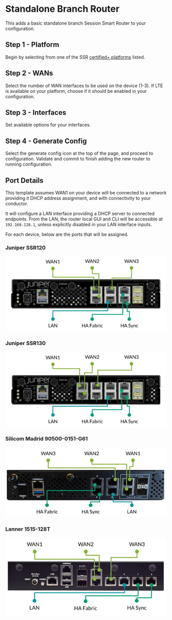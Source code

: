 # Standalone Branch Router

This adds a basic standalone branch Session Smart Router to your configuration. 

## Step 1 - Platform
Begin by selecting from one of the SSR [certified+ platforms](https://www.juniper.net/documentation/us/en/software/session-smart-router/docs/about_certified_platforms) listed.

## Step 2 - WANs
Select the number of WAN interfaces to be used on the device (1-3). If LTE is available on your platform, choose if it should be enabled in your configuration.

## Step 3 - Interfaces
Set available options for your interfaces.

## Step 4 - Generate Config
Select the generate config icon at the top of the page, and proceed to configuration. Validate and commit to finish adding the new router to running configuration.

## Port Details
This template assumes WAN1 on your device will be connected to a network providing it DHCP address assignment, and with connectivity to your conductor.

It will configure a LAN interface providing a DHCP server to connected endpoints. From the LAN, the router local GUI and CLI will be accessible at `192.168.128.1`, unless explicitly disabled in your LAN interface inputs.

For each device, below are the ports that will be assigned.

### Juniper SSR120

![Juniper SSR120](https://raw.githubusercontent.com/128technology/interfacemaps/master/img/Juniper%20SSR120.jpg)

### Juniper SSR130

![Juniper SSR120](https://raw.githubusercontent.com/128technology/interfacemaps/master/img/Juniper%20SSR130.jpg)

### Silicom Madrid 90500-0151-G61

![Silicom Madrid 90500-0151-G61](https://raw.githubusercontent.com/128technology/interfacemaps/master/img/Silicom%20Madrid%2090500-0151-G61.jpg)

### Lanner 1515-128T

![Silicom Madrid 90500-0151-G61](https://raw.githubusercontent.com/128technology/interfacemaps/master/img/Lanner%201515-128T.jpg)